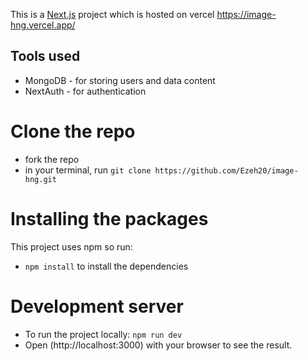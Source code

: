 This is a [Next.js](https://nextjs.org/) project which is hosted on vercel
https://image-hng.vercel.app/

## Tools used
- MongoDB - for storing users and data content
- NextAuth - for authentication

# Clone the repo
- fork the repo
- in your terminal, run ```git clone https://github.com/Ezeh20/image-hng.git```

# Installing the packages
This project uses npm so run:
- ```npm install``` to install the dependencies

# Development server
- To run the project locally:
``` npm run dev ```
- Open (http://localhost:3000) with your browser to see the result.
